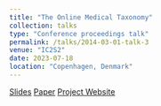 ```yaml
---
title: "The Online Medical Taxonomy"
collection: talks
type: "Conference proceedings talk"
permalink: /talks/2014-03-01-talk-3
venue: "IC2S2"
date: 2023-07-18
location: "Copenhagen, Denmark"
---
```

[Slides](https://www.dropbox.com/scl/fi/o3mgc55yoi2t3t0g7bhdf/3G_798.pptx?rlkey=qoans1lh906kbvtvo7t3nqpt3&dl=0)
[Paper](https://ojs.aaai.org/index.php/ICWSM/article/view/18089)
[Project Website](https://social-dynamics.net/MedDL/)

